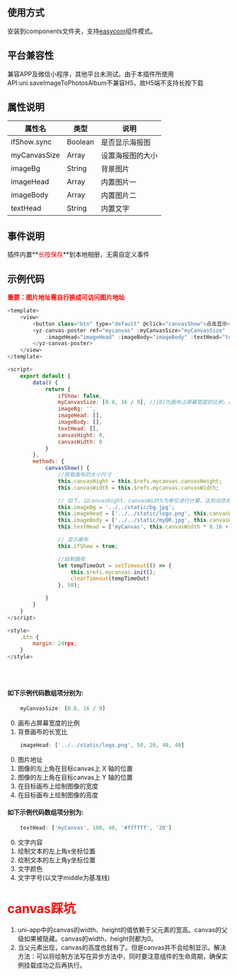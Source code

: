 ## 使用方式
安装到components文件夹，支持[easycom](https://uniapp.dcloud.io/collocation/pages?id=easycom)组件模式。

## 平台兼容性
兼容APP及微信小程序，其他平台未测试。由于本插件所使用API:uni.saveImageToPhotosAlbum不兼容H5，故H5端不支持长按下载

## 属性说明
|属性名			|类型	|说明				|
|--				|--		|--					|
|ifShow.sync	|Boolean|是否显示海报图		|
|myCanvasSize	|Array	|设置海报图的大小	|
|imageBg		|String	|背景图片			|
|imageHead		|Array	|内置图片一			|
|imageBody		|Array	|内置图片二			|
|textHead		|String	|内置文字			|

## 事件说明
插件内置**<font color=#FF0000 >长按保存</font>**到本地相册，无需自定义事件

## 示例代码
**<font color=#FF0000 >重要：图片地址需自行换成可访问图片地址</font>**
``` javascript
<template>
	<view>
		<button class="btn" type="default" @click="canvasShow">点击显示</button>
		<yz-canvas-poster ref="mycanvas" :myCanvasSize="myCanvasSize" :ifShow.sync="ifShow" :imageBg="imageBg"
			:imageHead="imageHead" :imageBody="imageBody" :textHead="textHead">
		</yz-canvas-poster>
	</view>
</template>

<script>
	export default {
		data() {
			return {
				ifShow: false,
				myCanvasSize: [0.8, 16 / 9], //[0]为画布占屏幕宽度的比例，[1]为背景画布长宽比
				imageBg: '', 
				imageHead: [],
				imageBody: [],
				textHead: [],
				canvasHight: 0,
				canvasWidth: 0
			}
		},
		methods: {
			canvasShow() {
				//获取画布的大小尺寸
				this.canvasHight = this.$refs.mycanvas.canvasHeight;
				this.canvasWidth = this.$refs.mycanvas.canvasWidth;

                // 如下，以canvasHight、canvasWidth为单位进行计算，达到动态布局以适应不同尺寸的手机
				this.imageBg = '../../static/bg.jpg';
				this.imageHead = ['../../static/logo.png', this.canvasWidth * 0.16 - 20, this.canvasHight * 0.08 - 20, 40,40];
				this.imageBody = ['../../static/myQR.jpg', this.canvasWidth * 0.5 - 60, this.canvasHight * 0.48, 120, 120];
				this.textHead = ['myCanvas', this.canvasWidth * 0.16 + 28, this.canvasHight * 0.08, '#ffffff', '20'];

                // 显示画布
				this.ifShow = true;

                //绘制画布
				let tempTimeOut = setTimeout(() => {
					this.$refs.mycanvas.init();
					clearTimeout(tempTimeOut)
				}, 50);

			}
		}
	}
</script>

<style>
	.btn {
		margin: 24rpx;
	}
</style>

	
	
```

#### 如下示例代码数组项分别为:

``` javascript
	myCanvasSize: [0.8, 16 / 9]
```
0. 画布占屏幕宽度的比例
1. 背景画布的长宽比


``` javascript
	imageHead: ['../../static/logo.png', 50, 20, 40, 40]
```
0. 图片地址
1. 图像的左上角在目标canvas上 X 轴的位置
2. 图像的左上角在目标canvas上 Y 轴的位置
3. 在目标画布上绘制图像的宽度
4. 在目标画布上绘制图像的高度

#### 如下示例代码数组项分别为:
``` javascript
	textHead: ['myCanvas', 100, 40, '#ffffff', '20']
```
0. 文字内容
1. 绘制文本的左上角x坐标位置
2. 绘制文本的左上角y坐标位置
3. 文字颜色
4. 文字字号(以文字middle为基准线)

# <font color=#FF0000 >canvas踩坑</font>
1. uni-app中的canvas的width、height的值依赖于父元素的宽高。canvas的父级如果被隐藏。canvas的width、height则都为0。
2. 当父元素出现，canvas的高度也就有了。但是canvas并不会绘制显示。解决方法：可以将绘制方法写在异步方法中，同时要注意组件的生命周期，确保实例挂载成功之后再执行。